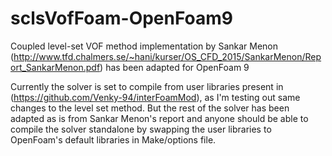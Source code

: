 # sclsVofFoam-OpenFoam9
Coupled level-set VOF method implementation by Sankar Menon (http://www.tfd.chalmers.se/~hani/kurser/OS_CFD_2015/SankarMenon/Report_SankarMenon.pdf) has been adapted for OpenFoam 9

Currently the solver is set to compile from user libraries present in (https://github.com/Venky-94/interFoamMod), as I'm testing out same changes to the level set method. But the rest of the solver has been adapted as is from Sankar Menon's report and anyone should be able to compile the solver standalone by swapping the user libraries to OpenFoam's default libraries in Make/options file.
